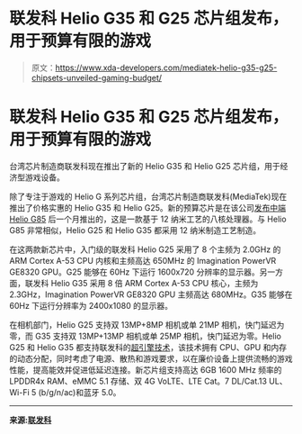 # 联发科 Helio G35 和 G25 芯片组发布，用于预算有限的游戏

> 原文：<https://www.xda-developers.com/mediatek-helio-g35-g25-chipsets-unveiled-gaming-budget/>

# 联发科 Helio G35 和 G25 芯片组发布，用于预算有限的游戏

台湾芯片制造商联发科现在推出了新的 Helio G35 和 Helio G25 芯片组，用于经济型游戏设备。

除了专注于游戏的 Helio G 系列芯片组，台湾芯片制造商联发科(MediaTek)现在推出了价格实惠的 Helio G35 和 Helio G25。新的预算芯片是在该公司[发布中端 Helio G85](https://www.xda-developers.com/mediatek-helio-g85-mid-range-soc-high-performance-mobile-gaming/) 后一个月推出的，这是一款基于 12 纳米工艺的八核处理器。与 Helio G85 非常相似，Helio G25 和 Helio G35 都采用 12 纳米制造工艺制造。

在这两款新芯片中，入门级的联发科 Helio G25 采用了 8 个主频为 2.0GHz 的 ARM Cortex A-53 CPU 内核和主频高达 650MHz 的 Imagination PowerVR GE8320 GPU。G25 能够在 60Hz 下运行 1600x720 分辨率的显示器。另一方面，联发科 Helio G35 采用 8 倍 ARM Cortex A-53 CPU 核心，主频为 2.3GHz，Imagination PowerVR GE8320 GPU 主频高达 680MHz。G35 能够在 60Hz 下运行分辨率为 2400x1080 的显示器。

在相机部门，Helio G25 支持双 13MP+8MP 相机或单 21MP 相机，快门延迟为零，而 G35 支持双 13MP+13MP 相机或单 25MP 相机，快门延迟为零。Helio G25 和 Helio G35 都支持联发科的[超引擎技术](https://www.xda-developers.com/tag/mediatek-hyperengine/)，该技术拥有 CPU、GPU 和内存的动态分配，同时考虑了电源、散热和游戏要求，以在廉价设备上提供流畅的游戏性能，提高能效并促进低延迟连接。新芯片组支持高达 6GB 1600 MHz 频率的 LPDDR4x RAM、eMMC 5.1 存储、双 4G VoLTE、LTE Cat。7 DL/Cat.13 UL、Wi-Fi 5 (b/g/n/ac)和蓝牙 5.0。

* * *

**来源:[联发科](https://www.mediatek.com/news-events/press-releases/mediatek-introduces-helio-g35-g25-gaming-series-chipsets)**
